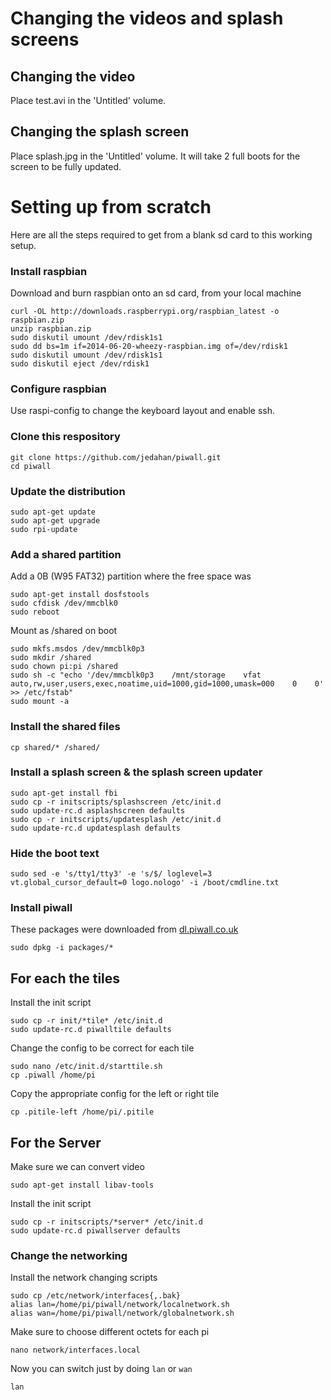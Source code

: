# Changing the videos and splash screens

## Changing the video

Place test.avi in the 'Untitled' volume.

## Changing the splash screen

Place splash.jpg in the 'Untitled' volume. It will take 2 full boots for the screen to be fully updated.

# Setting up from scratch

Here are all the steps required to get from a blank sd card to this working setup.

### Install raspbian

Download and burn raspbian onto an sd card, from your local machine

    curl -OL http://downloads.raspberrypi.org/raspbian_latest -o raspbian.zip
    unzip raspbian.zip
    sudo diskutil umount /dev/rdisk1s1
    sudo dd bs=1m if=2014-06-20-wheezy-raspbian.img of=/dev/rdisk1
    sudo diskutil umount /dev/rdisk1s1
    sudo diskutil eject /dev/rdisk1

### Configure raspbian

Use raspi-config to change the keyboard layout and enable ssh.

### Clone this respository

    git clone https://github.com/jedahan/piwall.git
    cd piwall

### Update the distribution

    sudo apt-get update
    sudo apt-get upgrade
    sudo rpi-update

### Add a shared partition

Add a 0B (W95 FAT32) partition where the free space was

    sudo apt-get install dosfstools
    sudo cfdisk /dev/mmcblk0
    sudo reboot

Mount as /shared on boot

    sudo mkfs.msdos /dev/mmcblk0p3
    sudo mkdir /shared
    sudo chown pi:pi /shared
    sudo sh -c "echo '/dev/mmcblk0p3    /mnt/storage    vfat    auto,rw,user,users,exec,noatime,uid=1000,gid=1000,umask=000    0    0' >> /etc/fstab"
    sudo mount -a

### Install the shared files

    cp shared/* /shared/

### Install a splash screen & the splash screen updater

    sudo apt-get install fbi
    sudo cp -r initscripts/splashscreen /etc/init.d
    sudo update-rc.d asplashscreen defaults
    sudo cp -r initscripts/updatesplash /etc/init.d
    sudo update-rc.d updatesplash defaults

### Hide the boot text

    sudo sed -e 's/tty1/tty3' -e 's/$/ loglevel=3 vt.global_cursor_default=0 logo.nologo' -i /boot/cmdline.txt

### Install piwall

These packages were downloaded from [dl.piwall.co.uk](dl.piwall.co.uk)

    sudo dpkg -i packages/*

## For each the tiles

Install the init script

    sudo cp -r init/*tile* /etc/init.d
    sudo update-rc.d piwalltile defaults

Change the config to be correct for each tile

    sudo nano /etc/init.d/starttile.sh
    cp .piwall /home/pi

Copy the appropriate config for the left or right tile

    cp .pitile-left /home/pi/.pitile

## For the Server

Make sure we can convert video

    sudo apt-get install libav-tools

Install the init script

    sudo cp -r initscripts/*server* /etc/init.d
    sudo update-rc.d piwallserver defaults

### Change the networking

Install the network changing scripts

    sudo cp /etc/network/interfaces{,.bak}
    alias lan=/home/pi/piwall/network/localnetwork.sh
    alias wan=/home/pi/piwall/network/globalnetwork.sh

Make sure to choose different octets for each pi

    nano network/interfaces.local

Now you can switch just by doing `lan` or `wan`

    lan
